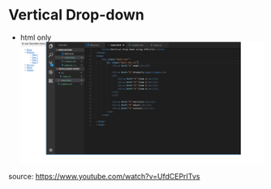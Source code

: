 # Vertical Drop-down

* html only
![alt-text](images/first.png)

source: https://www.youtube.com/watch?v=UfdCEPrITvs